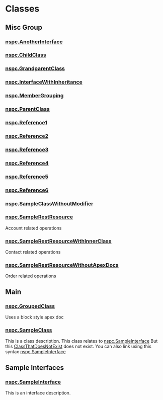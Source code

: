# Classes
## Misc Group

### [nspc.AnotherInterface](/Misc-Group/nspc.AnotherInterface.md)


### [nspc.ChildClass](/Misc-Group/nspc.ChildClass.md)


### [nspc.GrandparentClass](/Misc-Group/nspc.GrandparentClass.md)


### [nspc.InterfaceWithInheritance](/Misc-Group/nspc.InterfaceWithInheritance.md)


### [nspc.MemberGrouping](/Misc-Group/nspc.MemberGrouping.md)


### [nspc.ParentClass](/Misc-Group/nspc.ParentClass.md)


### [nspc.Reference1](/Misc-Group/nspc.Reference1.md)


### [nspc.Reference2](/Misc-Group/nspc.Reference2.md)


### [nspc.Reference3](/Misc-Group/nspc.Reference3.md)


### [nspc.Reference4](/Misc-Group/nspc.Reference4.md)


### [nspc.Reference5](/Misc-Group/nspc.Reference5.md)


### [nspc.Reference6](/Misc-Group/nspc.Reference6.md)


### [nspc.SampleClassWithoutModifier](/Misc-Group/nspc.SampleClassWithoutModifier.md)


### [nspc.SampleRestResource](/Misc-Group/nspc.SampleRestResource.md)

Account related operations



### [nspc.SampleRestResourceWithInnerClass](/Misc-Group/nspc.SampleRestResourceWithInnerClass.md)

Contact related operations



### [nspc.SampleRestResourceWithoutApexDocs](/Misc-Group/nspc.SampleRestResourceWithoutApexDocs.md)

Order related operations


## Main

### [nspc.GroupedClass](/Main/nspc.GroupedClass.md)

Uses a block style apex doc



### [nspc.SampleClass](/Main/nspc.SampleClass.md)

This is a class description. This class relates to [nspc.SampleInterface](/Sample-Interfaces/nspc.SampleInterface.md)
             But this [ClassThatDoesNotExist](ClassThatDoesNotExist) does not exist.
             You can also link using this syntax [nspc.SampleInterface](/Sample-Interfaces/nspc.SampleInterface.md)


## Sample Interfaces

### [nspc.SampleInterface](/Sample-Interfaces/nspc.SampleInterface.md)

This is an interface description.


